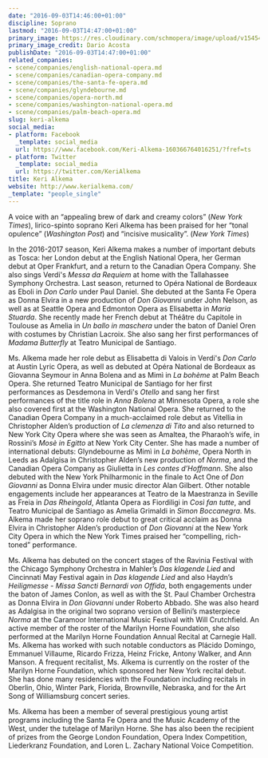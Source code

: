 ```yaml
---
date: "2016-09-03T14:46:00+01:00"
discipline: Soprano
lastmod: "2016-09-03T14:47:00+01:00"
primary_image: https://res.cloudinary.com/schmopera/image/upload/v1545409169/media/webhook-uploads/1472910118414/2016-09-03---Keri-Alkema-Dario-Acosta.jpg.jpg
primary_image_credit: Dario Acosta
publishDate: "2016-09-03T14:47:00+01:00"
related_companies:
- scene/companies/english-national-opera.md
- scene/companies/canadian-opera-company.md
- scene/companies/the-santa-fe-opera.md
- scene/companies/glyndebourne.md
- scene/companies/opera-north.md
- scene/companies/washington-national-opera.md
- scene/companies/palm-beach-opera.md
slug: keri-alkema
social_media:
- platform: Facebook
  _template: social_media
  url: https://www.facebook.com/Keri-Alkema-160366764016251/?fref=ts
- platform: Twitter
  _template: social_media
  url: https://twitter.com/KeriAlkema
title: Keri Alkema
website: http://www.kerialkema.com/
_template: "people_single"
---
```


A voice with an “appealing brew of dark and creamy colors” (*New York Times*), lirico-spinto soprano Keri Alkema has been praised for her “tonal opulence” (*Washington Post*) and “incisive musicality”. (*New York Times*) 

In the 2016-2017 season, Keri Alkema makes a number of important debuts as Tosca: her London debut at the English National Opera, her German debut at Oper Frankfurt, and a return to the Canadian Opera Company. She also sings Verdi's *Messa da Requiem* at home with the Tallahassee Symphony Orchestra. Last season, returned to Opéra National de Bordeaux as Eboli in *Don Carlo* under Paul Daniel. She debuted at the Santa Fe Opera as Donna Elvira in a new production of *Don Giovanni* under John Nelson, as well as at Seattle Opera and Edmonton Opera as Elisabetta in *Maria Stuarda*. She recently made her French debut at Théâtre du Capitole in Toulouse as Amelia in *Un ballo in maschera* under the baton of Daniel Oren with costumes by Christian Lacroix. She also sang her first performances of *Madama Butterfly* at Teatro Municipal de Santiago.

Ms. Alkema made her role debut as Elisabetta di Valois in Verdi's *Don Carlo* at Austin Lyric Opera, as well as debuted at Opéra National de Bordeaux as Giovanna Seymour in Anna Bolena and as Mimì in *La bohème* at Palm Beach Opera. She returned Teatro Municipal de Santiago for her first performances as Desdemona in Verdi's *Otello* and sang her first performances of the title role in *Anna Bolena* at Minnesota Opera, a role she also covered first at the Washington National Opera. She returned to the Canadian Opera Company in a much-acclaimed role debut as Vitellia in Christopher Alden’s production of *La clemenza di Tito* and also returned to New York City Opera where she was seen as Amaltea, the Pharaoh’s wife, in Rossini’s *Mosè in Egitto* at New York City Center. She has made a number of international debuts: Glyndebourne as Mimì in *La bohème*, Opera North in Leeds as Adalgisa in Christopher Alden’s new production of *Norma*, and the Canadian Opera Company as Giulietta in *Les contes d’Hoffmann*. She also debuted with the New York Philharmonic in the finale to Act One of *Don Giovanni* as Donna Elvira under music director Alan Gilbert. Other notable engagements include her appearances at Teatro de la Maestranza in Seville as Freia in *Das Rheingold*, Atlanta Opera as Fiordiligi in *Così fan tutte*, and Teatro Municipal de Santiago as Amelia Grimaldi in *Simon Boccanegra*. Ms. Alkema made her soprano role debut to great critical acclaim as Donna Elvira in Christopher Alden’s production of *Don Giovanni* at the New York City Opera in which the New York Times praised her “compelling, rich-toned” performance. 

Ms. Alkema has debuted on the concert stages of the Ravinia Festival with the Chicago Symphony Orchestra in Mahler’s *Das klagende Lied* and Cincinnati May Festival again in *Das klagende Lied* and also Haydn’s *Heiligmesse - Missa Sancti Bernardi von Offida*, both engagements under the baton of James Conlon, as well as with the St. Paul Chamber Orchestra as Donna Elvira in *Don Giovanni* under Roberto Abbado. She was also heard as Adalgisa in the original two soprano version of Bellini’s masterpiece *Norma* at the Caramoor International Music Festival with Will Crutchfield. An active member of the roster of the Marilyn Horne Foundation, she also performed at the Marilyn Horne Foundation Annual Recital at Carnegie Hall. Ms. Alkema has worked with such notable conductors as Plácido Domingo, Emmanuel Villaume, Ricardo Frizza, Heinz Fricke, Antony Walker, and Ann Manson. A frequent recitalist, Ms. Alkema is currently on the roster of the Marilyn Horne Foundation, which sponsored her New York recital debut. She has done many residencies with the Foundation including recitals in Oberlin, Ohio, Winter Park, Florida, Brownville, Nebraska, and for the Art Song of Williamsburg concert series.

Ms. Alkema has been a member of several prestigious young artist programs including the Santa Fe Opera and the Music Academy of the West, under the tutelage of Marilyn Horne. She has also been the recipient of prizes from the George London Foundation, Opera Index Competition, Liederkranz Foundation, and Loren L. Zachary National Voice Competition.
